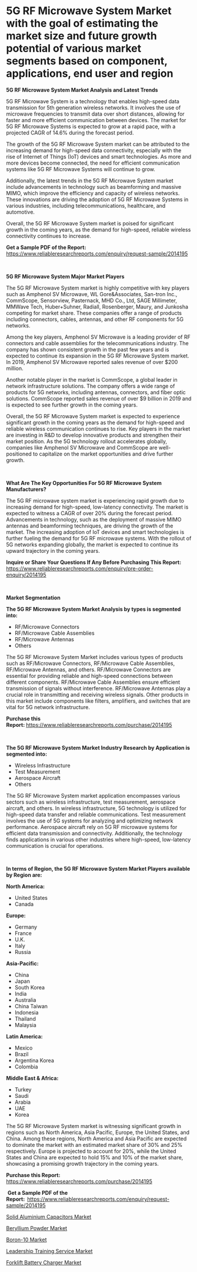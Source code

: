 <p><h1>5G RF Microwave System Market with the goal of estimating the market size and future growth potential of various market segments based on component, applications, end user and region</h1></p><p><strong>5G RF Microwave System Market Analysis and Latest Trends</strong></p>
<p><p>5G RF Microwave System is a technology that enables high-speed data transmission for 5th generation wireless networks. It involves the use of microwave frequencies to transmit data over short distances, allowing for faster and more efficient communication between devices. The market for 5G RF Microwave Systems is expected to grow at a rapid pace, with a projected CAGR of 14.6% during the forecast period.</p><p>The growth of the 5G RF Microwave System market can be attributed to the increasing demand for high-speed data connectivity, especially with the rise of Internet of Things (IoT) devices and smart technologies. As more and more devices become connected, the need for efficient communication systems like 5G RF Microwave Systems will continue to grow.</p><p>Additionally, the latest trends in the 5G RF Microwave System market include advancements in technology such as beamforming and massive MIMO, which improve the efficiency and capacity of wireless networks. These innovations are driving the adoption of 5G RF Microwave Systems in various industries, including telecommunications, healthcare, and automotive.</p><p>Overall, the 5G RF Microwave System market is poised for significant growth in the coming years, as the demand for high-speed, reliable wireless connectivity continues to increase.</p></p>
<p><strong>Get a Sample PDF of the Report:&nbsp;</strong> <a href="https://www.reliableresearchreports.com/enquiry/request-sample/2014195">https://www.reliableresearchreports.com/enquiry/request-sample/2014195</a></p>
<p>&nbsp;</p>
<p><strong>5G RF Microwave System Major Market Players</strong></p>
<p><p>The 5G RF Microwave System market is highly competitive with key players such as Amphenol SV Microwave, WL Gore&Associates, San-tron Inc., CommScope, Sensorview, Pasternack, MHD Co., Ltd, SAGE Millimeter, MMWave Tech, Huber+Suhner, Radiall, Rosenberger, Maury, and Junkosha competing for market share. These companies offer a range of products including connectors, cables, antennas, and other RF components for 5G networks.</p><p>Among the key players, Amphenol SV Microwave is a leading provider of RF connectors and cable assemblies for the telecommunications industry. The company has shown consistent growth in the past few years and is expected to continue its expansion in the 5G RF Microwave System market. In 2019, Amphenol SV Microwave reported sales revenue of over $200 million.</p><p>Another notable player in the market is CommScope, a global leader in network infrastructure solutions. The company offers a wide range of products for 5G networks, including antennas, connectors, and fiber optic solutions. CommScope reported sales revenue of over $9 billion in 2019 and is expected to see further growth in the coming years.</p><p>Overall, the 5G RF Microwave System market is expected to experience significant growth in the coming years as the demand for high-speed and reliable wireless communication continues to rise. Key players in the market are investing in R&D to develop innovative products and strengthen their market position. As the 5G technology rollout accelerates globally, companies like Amphenol SV Microwave and CommScope are well-positioned to capitalize on the market opportunities and drive further growth.</p></p>
<p>&nbsp;</p>
<p><strong>What Are The Key Opportunities For 5G RF Microwave System Manufacturers?</strong></p>
<p><p>The 5G RF microwave system market is experiencing rapid growth due to increasing demand for high-speed, low-latency connectivity. The market is expected to witness a CAGR of over 20% during the forecast period. Advancements in technology, such as the deployment of massive MIMO antennas and beamforming techniques, are driving the growth of the market. The increasing adoption of IoT devices and smart technologies is further fueling the demand for 5G RF microwave systems. With the rollout of 5G networks expanding globally, the market is expected to continue its upward trajectory in the coming years.</p></p>
<p><strong>Inquire or Share Your Questions If Any Before Purchasing This Report:</strong> <a href="https://www.reliableresearchreports.com/enquiry/pre-order-enquiry/2014195">https://www.reliableresearchreports.com/enquiry/pre-order-enquiry/2014195</a></p>
<p>&nbsp;</p>
<p><strong>Market Segmentation</strong></p>
<p><strong>The 5G RF Microwave System Market Analysis by types is segmented into:</strong></p>
<p><ul><li>RF/Microwave Connectors</li><li>RF/Microwave Cable Assemblies</li><li>RF/Microwave Antennas</li><li>Others</li></ul></p>
<p><p>The 5G RF Microwave System Market includes various types of products such as RF/Microwave Connectors, RF/Microwave Cable Assemblies, RF/Microwave Antennas, and others. RF/Microwave Connectors are essential for providing reliable and high-speed connections between different components. RF/Microwave Cable Assemblies ensure efficient transmission of signals without interference. RF/Microwave Antennas play a crucial role in transmitting and receiving wireless signals. Other products in this market include components like filters, amplifiers, and switches that are vital for 5G network infrastructure.</p></p>
<p><strong>Purchase this Report:&nbsp;</strong><a href="https://www.reliableresearchreports.com/purchase/2014195">https://www.reliableresearchreports.com/purchase/2014195</a></p>
<p>&nbsp;</p>
<p><strong>The 5G RF Microwave System Market Industry Research by Application is segmented into:</strong></p>
<p><ul><li>Wireless Infrastructure</li><li>Test Measurement</li><li>Aerospace Aircraft</li><li>Others</li></ul></p>
<p><p>The 5G RF Microwave System market application encompasses various sectors such as wireless infrastructure, test measurement, aerospace aircraft, and others. In wireless infrastructure, 5G technology is utilized for high-speed data transfer and reliable communications. Test measurement involves the use of 5G systems for analyzing and optimizing network performance. Aerospace aircraft rely on 5G RF microwave systems for efficient data transmission and connectivity. Additionally, the technology finds applications in various other industries where high-speed, low-latency communication is crucial for operations.</p></p>
<p>&nbsp;</p>
<p><strong>In terms of Region, the 5G RF Microwave System Market Players available by Region are:</strong></p>
<p>
    <p> <strong> North America: </strong>
        <ul>
            <li>United States</li>
            <li>Canada</li>
        </ul>
        </p> 
    <p> <strong> Europe: </strong>
        <ul>
            <li>Germany</li>
            <li>France</li>
            <li>U.K.</li>
            <li>Italy</li>
            <li>Russia</li>
        </ul>
        </p> 
    <p> <strong> Asia-Pacific: </strong>
        <ul>
            <li>China</li>
            <li>Japan</li>
            <li>South Korea</li>
            <li>India</li>
            <li>Australia</li>
            <li>China Taiwan</li>
            <li>Indonesia</li>
            <li>Thailand</li>
            <li>Malaysia</li>
        </ul>
        </p> 
    <p> <strong> Latin America: </strong>
        <ul>
            <li>Mexico</li>
            <li>Brazil</li>
            <li>Argentina Korea</li>
            <li>Colombia</li>
        </ul>
        </p> 
    <p> <strong> Middle East & Africa: </strong>
        <ul>
            <li>Turkey</li>
            <li>Saudi</li>
            <li>Arabia</li>
            <li>UAE</li>
            <li>Korea</li>
        </ul>
    </p>
    </p>
<p><p>The 5G RF Microwave System market is witnessing significant growth in regions such as North America, Asia Pacific, Europe, the United States, and China. Among these regions, North America and Asia Pacific are expected to dominate the market with an estimated market share of 30% and 25% respectively. Europe is projected to account for 20%, while the United States and China are expected to hold 15% and 10% of the market share, showcasing a promising growth trajectory in the coming years.</p></p>
<p><strong>Purchase this Report: </strong><a href="https://www.reliableresearchreports.com/purchase/2014195">https://www.reliableresearchreports.com/purchase/2014195</a></p>
<p>&nbsp;<strong>Get a Sample PDF of the Report:&nbsp;&nbsp;</strong><a href="https://www.reliableresearchreports.com/enquiry/request-sample/2014195">https://www.reliableresearchreports.com/enquiry/request-sample/2014195</a></p>
<p><strong></strong></p>
<p><p><a href="https://view.publitas.com/reportprime-1/solid-aluminium-capacitors-market-growth-market-trends-covid-19-impact-and-forecasts-for-period-from-2024-2031/">Solid Aluminium Capacitors Market</a></p><p><a href="https://ivy-potential-64b.notion.site/Beryllium-Powder-Market-Provides-Detailed-Segmentation-of-this-Market-based-on-Type-Application-an-fe53de1647914eab979692549969321f">Beryllium Powder Market</a></p><p><a href="https://five-trouble-98a.notion.site/Boron-10-Market-Size-Focuses-on-Market-Dynamics-In-Depth-Analysis-and-Future-Projections-of-its-Mar-d6fc2c09df164d13a47b72707539aa50">Boron-10 Market</a></p><p><a href="https://nifty-kite-d51.notion.site/Leadership-Training-Service-Market-Size-Global-Industry-Overview-Market-Segmentation-and-Forecast--957eb5c4c6e84588b861869f0ae37bfb">Leadership Training Service Market</a></p><p><a href="https://view.publitas.com/reportprime-1/forklift-battery-charger-market-research-report-provides-critical-insights-that-can-help-shape-business-development-and-investment-strategies/">Forklift Battery Charger Market</a></p></p>
